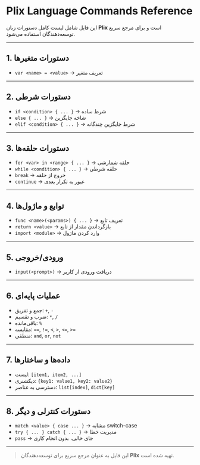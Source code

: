 # Plix Language Commands Reference

این فایل شامل لیست کامل دستورات زبان **Plix** است و برای مرجع سریع توسعه‌دهندگان استفاده می‌شود.

---

## 1. دستورات متغیرها

- `var <name> = <value>` → تعریف متغیر  

---

## 2. دستورات شرطی

- `if <condition> { ... }` → شرط ساده  
- `else { ... }` → شاخه جایگزین  
- `elif <condition> { ... }` → شرط جایگزین چندگانه  

---

## 3. دستورات حلقه‌ها

- `for <var> in <range> { ... }` → حلقه شمارشی  
- `while <condition> { ... }` → حلقه شرطی  
- `break` → خروج از حلقه  
- `continue` → عبور به تکرار بعدی  

---

## 4. توابع و ماژول‌ها

- `func <name>(<params>) { ... }` → تعریف تابع  
- `return <value>` → بازگرداندن مقدار از تابع  
- `import <module>` → وارد کردن ماژول  

---

## 5. ورودی/خروجی
 
- `input(<prompt>)` → دریافت ورودی از کاربر  

---

## 6. عملیات پایه‌ای

- جمع و تفریق: `+`, `-`  
- ضرب و تقسیم: `*`, `/`  
- باقی‌مانده: `%`  
- مقایسه: `==`, `!=`, `<`, `>`, `<=`, `>=`  
- منطقی: `and`, `or`, `not`  

---

## 7. داده‌ها و ساختارها

- لیست: `[item1, item2, ...]`  
- دیکشنری: `{key1: value1, key2: value2}`  
- دسترسی به عناصر: `list[index]`, `dict[key]`  

---

## 8. دستورات کنترلی و دیگر

- `match <value> { case ... }` → مشابه switch-case  
- `try { ... } catch { ... }` → مدیریت خطا  
- `pass` → جای خالی، بدون انجام کاری  

---

> این فایل به عنوان مرجع سریع برای توسعه‌دهندگان **Plix** تهیه شده است.
